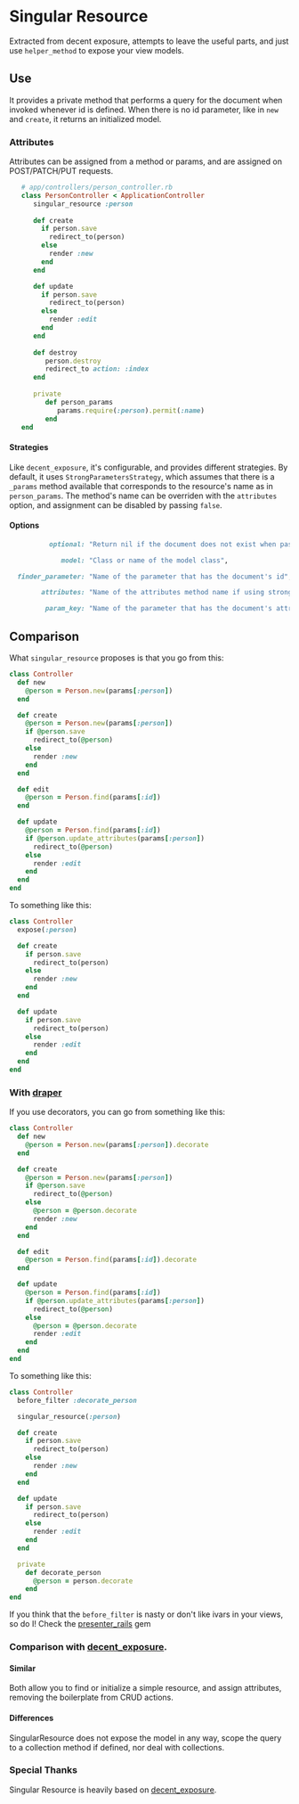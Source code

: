 Singular Resource
=====================

Extracted from decent exposure, attempts to leave the useful parts, and just use `helper_method` to expose your view models.

## Use
It provides a private method that performs a query for the document when invoked whenever id is defined.
When there is no id parameter, like in `new` and `create`, it returns an initialized model.

### Attributes
Attributes can be assigned from a method or params, and are assigned on POST/PATCH/PUT requests.
```ruby
   # app/controllers/person_controller.rb
   class PersonController < ApplicationController
      singular_resource :person
      
      def create
        if person.save
          redirect_to(person)
        else
          render :new
        end
      end

      def update
        if person.save
          redirect_to(person)
        else
          render :edit
        end
      end
      
      def destroy
         person.destroy
         redirect_to action: :index
      end
      
      private
         def person_params
            params.require(:person).permit(:name)
         end
   end
```

#### Strategies
Like `decent_exposure`, it's configurable, and provides different strategies.
By default, it uses `StrongParametersStrategy`, which assumes that there is a `_params` method available that corresponds to the resource's name as in `person_params`. The method's name can be overriden with the `attributes` option, and assignment can be disabled by passing `false`.

#### Options
``` ruby
          optional: "Return nil if the document does not exist when passed a truthy value",

             model: "Class or name of the model class",

  finder_parameter: "Name of the parameter that has the document's id",

        attributes: "Name of the attributes method name if using strong parameters",

         param_key: "Name of the parameter that has the document's attributes"
```

## Comparison
What `singular_resource` proposes is that you go from this:

```ruby
class Controller
  def new
    @person = Person.new(params[:person])
  end

  def create
    @person = Person.new(params[:person])
    if @person.save
      redirect_to(@person)
    else
      render :new
    end
  end

  def edit
    @person = Person.find(params[:id])
  end

  def update
    @person = Person.find(params[:id])
    if @person.update_attributes(params[:person])
      redirect_to(@person)
    else
      render :edit
    end
  end
end
```

To something like this:

```ruby
class Controller
  expose(:person)

  def create
    if person.save
      redirect_to(person)
    else
      render :new
    end
  end

  def update
    if person.save
      redirect_to(person)
    else
      render :edit
    end
  end
end
```

### With [draper](http://github.com/drapergem/draper)

If you use decorators, you can go from something like this:

```ruby
class Controller
  def new
    @person = Person.new(params[:person]).decorate
  end

  def create
    @person = Person.new(params[:person])
    if @person.save
      redirect_to(@person)
    else
      @person = @person.decorate
      render :new
    end
  end

  def edit
    @person = Person.find(params[:id]).decorate
  end

  def update
    @person = Person.find(params[:id])
    if @person.update_attributes(params[:person])
      redirect_to(@person)
    else
      @person = @person.decorate
      render :edit
    end
  end
end
```

To something like this:

```ruby
class Controller
  before_filter :decorate_person

  singular_resource(:person)

  def create
    if person.save
      redirect_to(person)
    else
      render :new
    end
  end

  def update
    if person.save
      redirect_to(person)
    else
      render :edit
    end
  end

  private
    def decorate_person
      @person = person.decorate
    end
end
```

If you think that the `before_filter` is nasty or don't like ivars in your views, so do I! Check the [presenter_rails](http://github.com/ElMassimo/presenter_rails) gem

### Comparison with [decent_exposure](https://github.com/voxdolo/decent_exposure).

#### Similar
Both allow you to find or initialize a simple resource, and assign attributes, removing the boilerplate from CRUD actions.

#### Differences
SingularResource does not expose the model in any way, scope the query to a collection method if defined, nor deal with collections.


### Special Thanks
Singular Resource is heavily based on [decent_exposure](https://github.com/voxdolo/decent_exposure).
